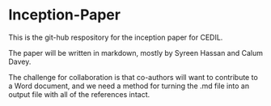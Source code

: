# Inception-Paper

This is the git-hub respository for the inception paper for CEDIL.

The paper will be written in markdown, mostly by Syreen Hassan and Calum Davey. 

The challenge for collaboration is that co-authors will want to contribute to a Word document, and we need a method for turning the .md file into an output file with all of the references intact. 
